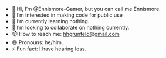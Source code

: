 - 👋 Hi, I’m @Ennismore-Gamer, but you can call me Ennismore.
- 👀 I’m interested in making code for public use
- 🌱 I’m currently learning nothing.
- 💞️ I’m looking to collaborate on nothing currently.
- 📫 How to reach me: hhgrunfeld@gmail.com
- 😄 Pronouns: he/him.
- ⚡ Fun fact: I have hearing loss.

<!---
Ennismore-Gamer/Ennismore-Gamer is a ✨ special ✨ repository because its `README.md` (this file) appears on your GitHub profile.
You can click the Preview link to take a look at your changes.
--->
